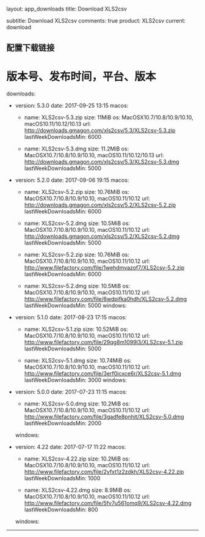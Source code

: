 layout: app_downloads
title: Download XLS2csv

subtitle: Download XLS2csv
comments: true
product: XLS2csv
current: download

## 配置下载链接
# 版本号、发布时间，平台、版本
downloads:
  - version: 5.3.0
    date: 2017-09-25 13:15
    macos:
      - name: XLS2csv-5.3.zip
        size: 11MiB
        os: MacOSX10.7/10.8/10.9/10.10, macOS10.11/10.12/10.13
        url: http://downloads.gmagon.com/xls2csv/5.3/XLS2csv-5.3.zip
        lastWeekDownloadsMin: 6000

      - name: XLS2csv-5.3.dmg
        size: 11.2MiB
        os: MacOSX10.7/10.8/10.9/10.10, macOS10.11/10.12/10.13
        url: http://downloads.gmagon.com/xls2csv/5.3/XLS2csv-5.3.dmg
        lastWeekDownloadsMin: 5000
  - version: 5.2.0
    date: 2017-09-06 19:15
    macos:
      - name: XLS2csv-5.2.zip
        size: 10.76MiB
        os: MacOSX10.7/10.8/10.9/10.10, macOS10.11/10.12
        url: http://downloads.gmagon.com/xls2csv/5.2/XLS2csv-5.2.zip
        lastWeekDownloadsMin: 6000

      - name: XLS2csv-5.2.dmg
        size: 10.5MiB
        os: MacOSX10.7/10.8/10.9/10.10, macOS10.11/10.12
        url: http://downloads.gmagon.com/xls2csv/5.2/XLS2csv-5.2.dmg
        lastWeekDownloadsMin: 5000

      - name: XLS2csv-5.2.zip
        size: 10.76MiB
        os: MacOSX10.7/10.8/10.9/10.10, macOS10.11/10.12
        url: http://www.filefactory.com/file/1wehdmvazof7/XLS2csv-5.2.zip
        lastWeekDownloadsMin: 6000

      - name: XLS2csv-5.2.dmg
        size: 10.5MiB
        os: MacOSX10.7/10.8/10.9/10.10, macOS10.11/10.12
        url: http://www.filefactory.com/file/6wdpifka0hdh/XLS2csv-5.2.dmg
        lastWeekDownloadsMin: 5000
    windows:

  - version: 5.1.0
    date: 2017-08-23 17:15
    macos:
      - name: XLS2csv-5.1.zip
        size: 10.52MiB
        os: MacOSX10.7/10.8/10.9/10.10, macOS10.11/10.12
        url: http://www.filefactory.com/file/29qg8m1099l3/XLS2csv-5.1.zip
        lastWeekDownloadsMin: 5000

      - name: XLS2csv-5.1.dmg
        size: 10.74MiB
        os: MacOSX10.7/10.8/10.9/10.10, macOS10.11/10.12
        url: http://www.filefactory.com/file/3erf0icxce6r/XLS2csv-5.1.dmg
        lastWeekDownloadsMin: 3000
    windows:

  - version: 5.0.0
    date: 2017-07-23 11:15
    macos:
      - name: XLS2csv-5.0.dmg
        size: 10.2MiB
        os: MacOSX10.7/10.8/10.9/10.10, macOS10.11/10.12
        url: http://www.filefactory.com/file/3gadfe8pnhit/XLS2csv-5.0.dmg
        lastWeekDownloadsMin: 2000

    windows:

  - version: 4.22
    date: 2017-07-17 11:22
    macos:
      - name: XLS2csv-4.22.zip
        size: 10.2MiB
        os: MacOSX10.7/10.8/10.9/10.10, macOS10.11/10.12
        url: http://www.filefactory.com/file/2yfxt1z2zdkh/XLS2csv-4.22.zip
        lastWeekDownloadsMin: 1000

      - name: XLS2csv-4.22.dmg
        size: 8.9MiB
        os: MacOSX10.7/10.8/10.9/10.10, macOS10.11/10.12
        url: http://www.filefactory.com/file/5fv7u561omq9/XLS2csv-4.22.dmg
        lastWeekDownloadsMin: 800

    windows:

---
